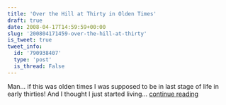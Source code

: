 ```yaml
---
title: 'Over the Hill at Thirty in Olden Times'
draft: true
date: 2008-04-17T14:59:59+00:00
slug: '200804171459-over-the-hill-at-thirty'
is_tweet: true
tweet_info:
  id: '790938407'
  type: 'post'
  is_thread: False
---
```




Man... if this was olden times I was supposed to be in last stage of life in early thirties! And I thought I just started living... [continue reading](https://x.com/sytelus/status/790938407)
